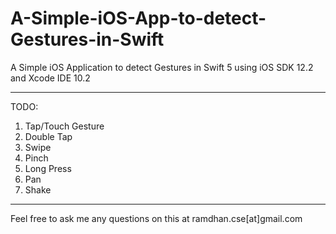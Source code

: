 # A-Simple-iOS-App-to-detect-Gestures-in-Swift
A Simple iOS Application to detect Gestures in Swift 5 using iOS SDK 12.2 and Xcode IDE 10.2

---------------------

TODO:

1. Tap/Touch Gesture
2. Double Tap
3. Swipe
4. Pinch
5. Long Press
6. Pan
7. Shake 


---------------

Feel free to ask me any questions on this at ramdhan.cse[at]gmail.com
